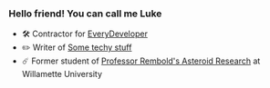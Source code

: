 ### Hello friend! You can call me Luke

- 🛠️ Contractor for [EveryDeveloper](https://github.com/everydeveloper)
- ✏️ Writer of [Some techy stuff](https://lukerussell.info/)
- ☄️ Former student of [Professor Rembold's Asteroid Research](https://github.com/RemboldAsteroids) at Willamette University

<!--
**lukegalbraithrussell/lukegalbraithrussell** is a ✨ _special_ ✨ repository because its `README.md` (this file) appears on your GitHub profile.

Here are some ideas to get you started:

- 🔭 I’m currently working on ...
- 🌱 I’m currently learning ...
- 👯 I’m looking to collaborate on ...
- 🤔 I’m looking for help with ...
- 💬 Ask me about ...
- 📫 How to reach me: ...
- 😄 Pronouns: ...
- ⚡ Fun fact: ...
-->
